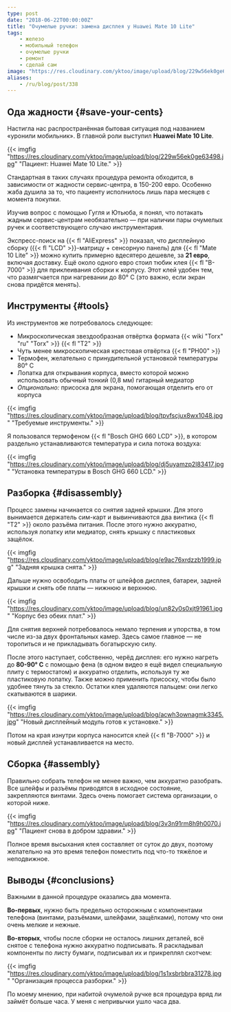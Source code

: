 ```yaml
---
type: post
date: "2018-06-22T00:00:00Z"
title: "Очумелые ручки: замена дисплея у Huawei Mate 10 Lite"
tags:
    - железо
    - мобильный телефон
    - очумелые ручки
    - ремонт
    - сделай сам
image: "https://res.cloudinary.com/yktoo/image/upload/blog/229w56ek0ge63498.jpg"
aliases:
    - /ru/blog/post/338
---
```


## Ода жадности {#save-your-cents}

Настигла нас распространённая бытовая ситуация под названием «уронили мобильник». В главной роли выступил **Huawei Mate 10 Lite**.

{{< imgfig "https://res.cloudinary.com/yktoo/image/upload/blog/229w56ek0ge63498.jpg" "Пациент: Huawei Mate 10 Lite." >}}

Стандартная в таких случаях процедура ремонта обходится, в зависимости от жадности сервис-центра, в 150-200 евро. Особенно жаба душила за то, что пациенту исполнилось лишь пара месяцев с момента покупки.

<!--more-->

Изучив вопрос с помощью Гугля и Ютьюба, я понял, что потакать жадным сервис-центрам необязательно — при наличии пары очумелых ручек и соответствующего случаю инструментария.

Экспресс-поиск на {{< fl "AliExpress" >}} показал, что дисплейную сборку ({{< fl "LCD" >}}-матрицу + сенсорную панель) для {{< fl "Mate 10 Lite" >}} можно купить примерно вдесятеро дешевле, за **21 евро**, включая доставку. Ещё около одного евро стоил тюбик клея {{< fl "B-7000" >}} для приклеивания сборки к корпусу. Этот клей удобен тем, что размягчается при нагревании до 80° C (это важно, если экран снова придётся менять).

## Инструменты {#tools}

Из инструментов же потребовалось следующее:

* Микроскопическая звездообразная отвёртка формата {{< wiki "Torx" "ru" "Torx" >}} {{< fl "T2" >}}
* Чуть менее микроскопическая крестовая отвёртка {{< fl "PH00" >}}
* Термофен, желательно с принудительной установкой температуры 80° C
* Лопатка для открывания корпуса, вместо которой можно использовать обычный тонкий (0,8 мм) гитарный медиатор
* *Опционально:* присоска для экрана, помогающая отделить его от корпуса

{{< imgfig "https://res.cloudinary.com/yktoo/image/upload/blog/tpvfscjux8wx1048.jpg" "Требуемые инструменты." >}}

Я пользовался термофеном {{< fl "Bosch GHG 660 LCD" >}}, в котором раздельно устанавливаются температура и сила потока воздуха:

{{< imgfig "https://res.cloudinary.com/yktoo/image/upload/blog/dj5uyamzp2l83417.jpg" "Установка температуры в Bosch GHG 660 LCD." >}}

## Разборка {#disassembly}

Процесс замены начинается со снятия задней крышки. Для этого вынимается держатель сим-карт и вывинчиваются два винтика {{< fl "T2" >}} около разъёма питания. После этого нужно аккуратно, используя лопатку или медиатор, снять крышку с пластиковых защёлок.

{{< imgfig "https://res.cloudinary.com/yktoo/image/upload/blog/e9ac76xrdzzb1999.jpg" "Задняя крышка снята." >}}

Дальше нужно освободить платы от шлейфов дисплея, батареи, задней крышки и снять обе платы — нижнюю и верхнюю.

{{< imgfig "https://res.cloudinary.com/yktoo/image/upload/blog/un82y0s0xjt91961.jpg" "Корпус без обеих плат." >}}

Для снятия верхней потребовалось немало терпения и упорства, в том числе из-за двух фронтальных камер. Здесь самое главное — не торопиться и не прикладывать богатырскую силу.

После этого наступает, собственно, черёд дисплея: его нужно нагреть до **80-90° C** с помощью фена (в одном видео я ещё видел специальную плиту с термостатом) и аккуратно отделить, используя ту же пластиковую лопатку. Также можно применить присоску, чтобы было удобнее тянуть за стекло. Остатки клея удаляются пальцем: они легко скатываются в шарики.

{{< imgfig "https://res.cloudinary.com/yktoo/image/upload/blog/acwh3ownagmk3345.jpg" "Новый дисплейный модуль готов к установке." >}}

Потом на края изнутри корпуса наносится клей {{< fl "B-7000" >}} и новый дисплей устанавливается на место.

## Сборка {#assembly}

Правильно собрать телефон не менее важно, чем аккуратно разобрать. Все шлейфы и разъёмы приводятся в исходное состояние, закрепляются винтами. Здесь очень помогает система организации, о которой ниже.

{{< imgfig "https://res.cloudinary.com/yktoo/image/upload/blog/3v3n91rm8h9h0070.jpg" "Пациент снова в добром здравии." >}}

Полное время высыхания клея составляет от суток до двух, поэтому желательно на это время телефон поместить под что-то тяжёлое и неподвижное.

## Выводы {#conclusions}

Важными в данной процедуре оказались два момента.

**Во-первых**, нужно быть предельно осторожным с компонентами телефона (винтами, разъёмами, шлейфами, защёлками), потому что они очень мелкие и нежные.

**Во-вторых**, чтобы после сборки не осталось лишних деталей, всё снятое с телефона нужно аккуратно подписывать. Я раскладывал компоненты по листу бумаги, подписывал их и прикреплял скотчем:

{{< imgfig "https://res.cloudinary.com/yktoo/image/upload/blog/1s1xsbrbbra31278.jpg" "Организация процесса разборки." >}}

По моему мнению, при набитой очумелой ручке вся процедура вряд ли займёт больше часа. У меня с непривычки ушло часа два.

